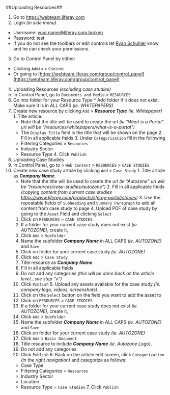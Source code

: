 ##Uploading Resources##

1. Go to https://webteam.liferay.com
2. Login _(in side menu)_
  * Username: your.name@liferay.com.broken
  * Password: test
  * If you do not see the toolbars or edit controls let [Ryan Schuhler](mailto:ryan.schuhler@liferay.com) know and he can check your permissions.
3. Go to Control Panel by either:
  * Clicking `Admin` > `Content`
  * Or going to [https://webteam.liferay.com/group/control_panel](https://webteam.liferay.com/group/control_panel)
4. Uploading Resources _(excluding case studies)_
  1. In Control Panel, go to `Documents and Media` > `RESOURCES`
  2. Go into folder for your Resource Type
    * Add folder if it does not exist. Make sure it is in ALL CAPS _(ie. WHITEPAPERS)_
  3. Create new resource by clicking `Add` > **_Resource Type_** _(ie. Whitepaper)_
    1. Title article.
      * Note that the title will be used to create the url _(ie “What is a Portal” url will be “/resources/whitepapers/what-is-a-portal”)_
      * The `Display Title` field is the title that will be shown on the page
    2. Fill in all applicable fields
    3. Under `Categorization` fill in the following
      * Filtering Categories = `Resources`
      * Industry Sector
      * Resource Type
    4. Click `Publish`
5. Uploading Case Studies
  1. In Control Panel, go to > `Web Content` > `RESOURCES` > `CASE STUDIES`
  2. Create new case study article by clicking `Add` > `Case Study`
    1. Title article as **_Company Name_**.
      * Note that the title will be used to create the url _(ie “Autozone” url will be “/resources/case-studies/autozone”)_
    2. Fill in all applicable fields _(copying content from current case studies https://www.liferay.com/products/liferay-portal/stories)_
    3. Use the repeatable fields of `Subheading` and `Summary Paragraph` to add all content from case study to page
    4. Upload PDF of case study by going to the `Asset` Field and clicking `Select`
      1. Click on `RESOURCES` > `CASE STUDIES`
      2. If a folder for your current case study does not exist _(ie. AUTOZONE)_, create it,
        1. Click `Add` > `Subfolder`
        2. Name the subfolder **_Company Name_** in ALL CAPS _(ie. AUTOZONE)_ and `Save`
      3. Click on folder for your current case study _(ie. AUTOZONE)_
      4. Click `Add` > `Case Study`
        1. Title resource as **_Company Name_**.
        2. Fill in all applicable fields
        3. Do not add any categories _(this will be done back on the article level...see step “v”)_
        4. Click `Publish`
    5. Upload any assets available for the case study _(ie. company logo, videos, screenshots)_
      1. Click on the `Select` button on the field you want to add the asset to
      2. Click on `RESOURCES` > `CASE STUDIES`
      3. If a folder for your current case study does not exist _(ie. AUTOZONE)_, create it,
        1. Click `Add` > `Subfolder`
        2. Name the subfolder **_Company Name_** in ALL CAPS _(ie. AUTOZONE)_ and `Save`
      3. Click on folder for your current case study _(ie. AUTOZONE)_
      4. Click `Add` > `Basic Document`
        1. Title resource to include **_Company Name_** _(ie. Autozone Logo)_.
        2. Do not add any categories
        3. Click `Publish`
    6. Back on the article edit screen, click `Categorization` _(in the right navigation)_ and categorize as follows:
      * Case Type
      * Filtering Categories = `Resources`
      * Industry Sector
      * Location
      * Resource Type = `Case Studies`
    7. Click `Publish`